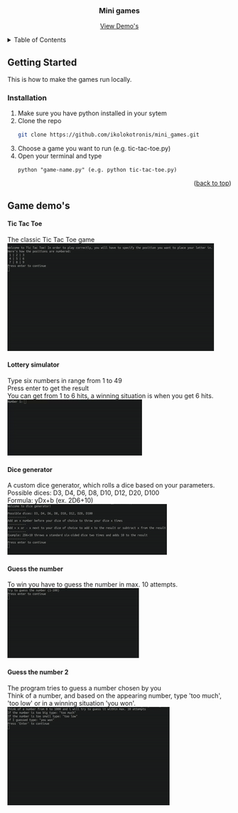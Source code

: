 <div id="top"></div>

  <h3 align="center">Mini games</h3>

  <p align="center">
    <a href="#game-demos">View Demo's</a>
  </p>
</div>



<!-- TABLE OF CONTENTS -->
<details>
  <summary>Table of Contents</summary>
  <ol>
    <li>
      <a href="#getting-started">Getting Started</a>
      <ul>
        <li><a href="#installation">Installation</a></li>
      </ul>
    </li>
    <li><a href="#game-demos">Game demo's</a></li>
  </ol>
</details>




<!-- GETTING STARTED -->
## Getting Started

This is how to make the games run locally.

### Installation

1. Make sure you have python installed in your sytem
2. Clone the repo
   ```sh
   git clone https://github.com/ikolokotronis/mini_games.git
   ```
3. Choose a game you want to run (e.g. tic-tac-toe.py)
4. Open your terminal and type
   ```
   python "game-name.py" (e.g. python tic-tac-toe.py)
   ```
<p align="right">(<a href="#top">back to top</a>)</p>



## Game demo's
#### Tic Tac Toe
The classic Tic Tac Toe game  
![](gifs/tic-tac-toe.gif)

#### Lottery simulator
Type six numbers in range from 1 to 49  
Press enter to get the result  
You can get from 1 to 6 hits, a winning situation is when you get 6 hits.  
![](gifs/lottery-simulator.gif)

#### Dice generator
A custom dice generator, which rolls a dice based on your parameters.  
Possible dices: D3, D4, D6, D8, D10, D12, D20, D100  
Formula: yDx+b (ex. 2D6+10)  
![](gifs/dice-generator.gif)

#### Guess the number
 To win you have to guess the number in max. 10 attempts.  
![](gifs/guess-the-number.gif)

#### Guess the number 2
The program tries to guess a number chosen by you  
Think of a number, and based on the appearing number, type 'too much', 'too low' or in a winning situation 'you won'.
![](gifs/guess_the_number_2.gif)    
